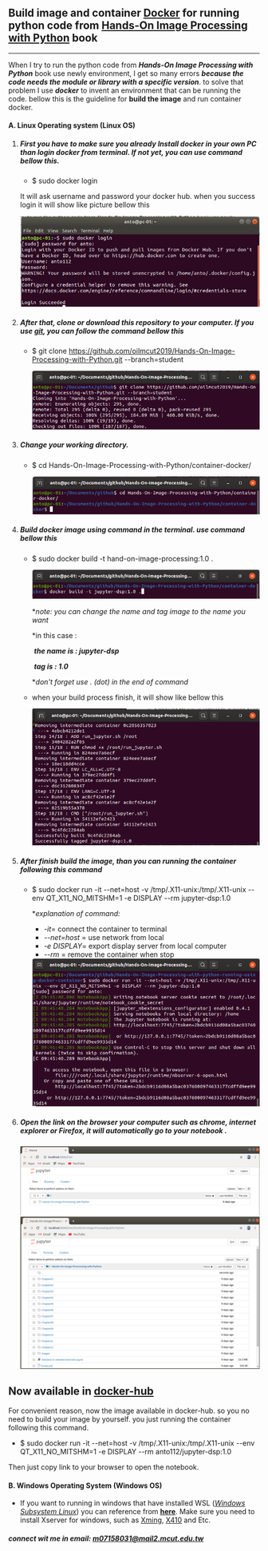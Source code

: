## Build image and container [Docker](https://docs.docker.com/get-started/)  for running python code from [Hands-On Image Processing with Python](https://github.com/PacktPublishing/Hands-On-Image-Processing-with-Python) book

___

When I try to run the python code from ***Hands-On Image Processing with Python*** book use newly environment, I get so many errors ***because the code needs the module or library with a specific version***.  to solve that problem I use ***docker*** to invent an environment that can be running the code. bellow this is the guideline for **build the image** and run container docker.  

#### A. Linux Operating system (Linux OS)

1. ##### First you have to make sure you already Install docker in your own PC than login docker  from terminal. If not yet, you can use command bellow this.

   - $ sudo docker login

   It will ask username and password your docker hub. when you success login it will show like picture bellow this

   <img src="container-docker/img/2.1.png" >

   

2. ##### After that, clone or download this repository to your computer. If you use ***[git](https://www.git-scm.com/)***, you can follow the command bellow this

   - $ git clone https://github.com/oilmcut2019/Hands-On-Image-Processing-with-Python.git --branch=student

     <img src="container-docker/img/2.png" >

     

3. ##### Change your working directory. 

   - $ cd Hands-On-Image-Processing-with-Python/container-docker/

     <img src="container-docker/img/3.png" >

     

4. ##### Build docker image using command in the terminal. use command bellow this

   - $ sudo docker build -t hand-on-image-processing:1.0 .

     <img src="container-docker/img/4.1.png" >

     **note: you can change the name and tag image to the name you want*
     
     *in this case :
     
     ​				***the name is : jupyter-dsp***
     
     ​				***tag is : 1.0***
     
     **don't forget use . (dot) in the end of command*
     
   - when your build process finish, it will show like bellow this 

     <img src="container-docker/img/5.png" >

     

5. ##### After finish build the image, than you can running the container following this command

   - $ sudo docker run -it --net=host -v /tmp/.X11-unix:/tmp/.X11-unix --env QT_X11_NO_MITSHM=1 -e DISPLAY --rm jupyter-dsp:1.0

     **explanation of command:*
     
     - *-it*= connect the container to terminal
     - *--net=host* = use network from local 
     - *-e DISPLAY*= export display server from local computer
     - *--rm* = remove the container when stop
     
     <img src="container-docker/img/6.1.png">

   

6. ##### Open the **link** on the browser your computer such as chrome, internet explorer or Firefox, it will automatically go to your notebook .

   <img src="container-docker/img/4.png">

   

   <img src="container-docker/img/6.png">

   

## Now available in [docker-hub](https://cloud.docker.com/u/anto112/repository/docker/anto112/hand-on-image-processing)

For convenient reason, now the image available in docker-hub. so you no need to build your image by yourself. you just running the container following this command.

- $ sudo docker run -it --net=host -v /tmp/.X11-unix:/tmp/.X11-unix --env QT_X11_NO_MITSHM=1 -e DISPLAY --rm anto112/jupyter-dsp:1.0

Then just copy link to your browser to open the notebook. 

#### B. Windows Operating System (Windows OS)

- If you want to running in windows that have installed WSL ([*Windows Subsystem Linux*](https://docs.microsoft.com/en-us/windows/wsl/install-win10)) you can reference from **[here](https://nickjanetakis.com/blog/setting-up-docker-for-windows-and-wsl-to-work-flawlessly)**. Make sure you need to install Xserver for windows, such as [Xming](https://sourceforge.net/projects/xming/), [X410](https://token2shell.com/howto/x410/) and Etc.


##### connect wit me in email: m07158031@mail2.mcut.edu.tw

